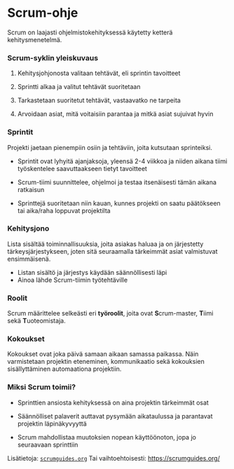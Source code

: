 # Scrum-ohje
Scrum on laajasti ohjelmistokehityksessä käytetty ketterä kehitysmenetelmä.

### Scrum-syklin yleiskuvaus

1. Kehitysjohjonosta valitaan tehtävät, eli sprintin tavoitteet

2. Sprintti alkaa ja valitut tehtävät suoritetaan

3. Tarkastetaan suoritetut tehtävät, vastaavatko ne tarpeita

4. Arvoidaan asiat, mitä voitaisiin parantaa ja mitkä asiat sujuivat hyvin

### Sprintit
Projekti jaetaan pienempiin osiin ja tehtäviin, joita kutsutaan sprinteiksi. 

- Sprintit ovat lyhyitä ajanjaksoja, yleensä 2-4 viikkoa ja niiden aikana tiimi työskentelee saavuttaakseen tietyt tavoitteet

- Scrum-tiimi suunnittelee, ohjelmoi ja testaa itsenäisesti tämän aikana ratkaisun

- Sprinttejä suoritetaan niin kauan, kunnes projekti on saatu päätökseen tai aika/raha loppuvat projektilta

### Kehitysjono
Lista sisältää toiminnallisuuksia, joita asiakas haluaa ja on järjestetty tärkeysjärjestykseen, joten sitä seuraamalla tärkeimmät asiat valmistuvat ensimmäisenä.
- Listan sisältö ja järjestys käydään säännöllisesti läpi
- Ainoa lähde Scrum-tiimin työtehtäville

### Roolit
Scrum määrittelee selkeästi eri __työroolit__, joita ovat 
**S**crum-master, **T**iimi sekä **T**uoteomistaja.

### Kokoukset
Kokoukset ovat joka päivä samaan aikaan samassa paikassa. Näin varmistetaan projektin eteneminen, kommunikaatio sekä kokouksien sisällyttäminen automaationa projektiin.

### Miksi Scrum toimii?
- Sprinttien ansiosta kehityksessä on aina projektin tärkeimmät osat

- Säännölliset palaverit auttavat pysymään aikataulussa ja parantavat projektin läpinäkyvyyttä

- Scrum mahdollistaa muutoksien nopean käyttöönoton, jopa jo seuraavaan sprinttiin


Lisätietoja: [`scrumguides.org`](https://scrumguides.org/)
Tai vaihtoehtoisesti: https://scrumguides.org/